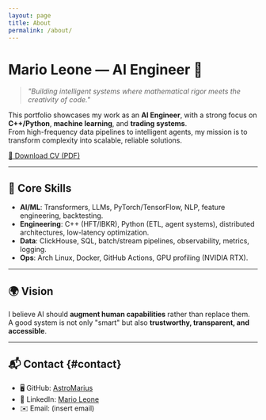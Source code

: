 ```yaml
---
layout: page
title: About
permalink: /about/
---
```


# Mario Leone — AI Engineer 🚀

> *"Building intelligent systems where mathematical rigor meets the creativity of code."*

This portfolio showcases my work as an **AI Engineer**, with a strong focus on **C++/Python**, **machine learning**, and **trading systems**.  
From high-frequency data pipelines to intelligent agents, my mission is to transform complexity into scalable, reliable solutions.

[📄 Download CV (PDF)](/assets/cv.pdf)

---

## 🧠 Core Skills
- **AI/ML**: Transformers, LLMs, PyTorch/TensorFlow, NLP, feature engineering, backtesting.  
- **Engineering**: C++ (HFT/IBKR), Python (ETL, agent systems), distributed architectures, low-latency optimization.  
- **Data**: ClickHouse, SQL, batch/stream pipelines, observability, metrics, logging.  
- **Ops**: Arch Linux, Docker, GitHub Actions, GPU profiling (NVIDIA RTX).

---

## 🌍 Vision
I believe AI should **augment human capabilities** rather than replace them.  
A good system is not only "smart" but also **trustworthy, transparent, and accessible**.

---

## 📬 Contact {#contact}
- 🖥️ GitHub: [AstroMarius](https://github.com/AstroMarius)  
- 💼 LinkedIn: [Mario Leone](https://linkedin.com/in/mario-leone-dev)  
- ✉️ Email: (insert email)
